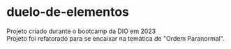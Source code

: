 # duelo-de-elementos
Projeto criado durante o bootcamp da DIO em 2023
<br>
Projeto foi refatorado para se encaixar na temática de "Ordem Paranormal".
